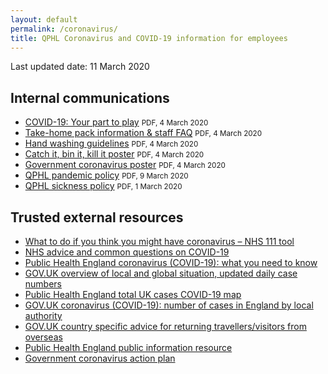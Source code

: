 ```yaml
---
layout: default
permalink: /coronavirus/
title: QPHL Coronavirus and COVID-19 information for employees
---
```


Last updated date: 11 March 2020  

## Internal communications

- [COVID-19: Your part to play](/downloads/covid-19-your-part-to-play.pdf) <small>PDF, 4 March 2020</small>
- [Take-home pack information & staff FAQ](/downloads/take-home-pack-information.pdf) <small>PDF, 4 March 2020</small>
- [Hand washing guidelines](/downloads/hand-washing-guidelines.pdf) <small>PDF, 4 March 2020</small>
- [Catch it, bin it, kill it poster](/downloads/catch-bin-kill.pdf) <small>PDF, 4 March 2020</small>
- [Government coronavirus poster](/downloads/government-coronavirus-poster.pdf) <small>PDF, 4 March 2020</small>
- [QPHL pandemic policy](/downloads/qphl-pandemic-policy.pdf) <small>PDF, 9 March 2020</small>
- [QPHL sickness policy](/downloads/qphl-sickness-policy.pdf) <small>PDF, 1 March 2020</small>

## Trusted external resources

- [What to do if you think you might have coronavirus – NHS 111 tool](https://111.nhs.uk/service/COVID-19/)
- [NHS advice and common questions on COVID-19](https://www.nhs.uk/conditions/coronavirus-covid-19/)
- [Public Health England coronavirus (COVID-19): what you need to know](https://publichealthmatters.blog.gov.uk/2020/01/23/wuhan-novel-coronavirus-what-you-need-to-know/)
- [GOV.UK overview of local and global situation, updated daily case numbers](https://www.gov.uk/guidance/coronavirus-covid-19-information-for-the-public)
- [Public Health England total UK cases COVID-19 map](https://www.arcgis.com/apps/opsdashboard/index.html#/f94c3c90da5b4e9f9a0b19484dd4bb14)
- [GOV.UK coronavirus (COVID-19): number of cases in England by local authority](https://www.gov.uk/government/publications/coronavirus-covid-19-number-of-cases-in-england/coronavirus-covid-19-number-of-cases-in-england)
- [GOV.UK country specific advice for returning travellers/visitors from overseas](https://www.gov.uk/government/publications/covid-19-specified-countries-and-areas/covid-19-specified-countries-and-areas-with-implications-for-returning-travellers-or-visitors-arriving-in-the-uk)
- [Public Health England public information resource](https://campaignresources.phe.gov.uk/resources/campaigns/101-coronavirus-/resources)
- [Government coronavirus action plan](https://assets.publishing.service.gov.uk/government/uploads/system/uploads/attachment_data/file/869827/Coronavirus_action_plan_-_a_guide_to_what_you_can_expect_across_the_UK.pdf)

